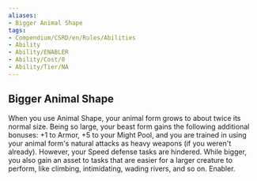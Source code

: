```yaml
---
aliases:
- Bigger Animal Shape
tags:
- Compendium/CSRD/en/Rules/Abilities
- Ability
- Ability/ENABLER
- Ability/Cost/0
- Ability/Tier/NA
---
```


  
## Bigger Animal Shape  
When you use Animal Shape, your animal form grows to about twice its normal size. Being so large, your beast form gains the following additional bonuses: +1 to Armor, +5 to your Might Pool, and you are trained in using your animal form's natural attacks as heavy weapons (if you weren't already). However, your Speed defense tasks are hindered. While bigger, you also gain an asset to tasks that are easier for a larger creature to perform, like climbing, intimidating, wading rivers, and so on. Enabler.